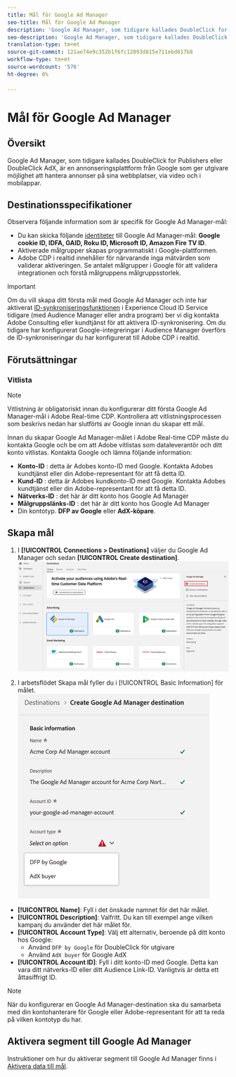 ```yaml
---
title: Mål för Google Ad Manager
seo-title: Mål för Google Ad Manager
description: 'Google Ad Manager, som tidigare kallades DoubleClick for Publishers eller DoubleClick AdX, är en annonseringsplattform från Google som ger utgivare möjlighet att hantera annonser på sina webbplatser, via video och i mobilappar. '
seo-description: 'Google Ad Manager, som tidigare kallades DoubleClick for Publishers eller DoubleClick AdX, är en annonseringsplattform från Google som ger utgivare möjlighet att hantera annonser på sina webbplatser, via video och i mobilappar. '
translation-type: tm+mt
source-git-commit: 121ae74e9c352b1f6fc12093d815e711ebd817b8
workflow-type: tm+mt
source-wordcount: '576'
ht-degree: 0%

---
```



# Mål för Google Ad Manager

## Översikt

Google Ad Manager, som tidigare kallades DoubleClick for Publishers eller DoubleClick AdX, är en annonseringsplattform från Google som ger utgivare möjlighet att hantera annonser på sina webbplatser, via video och i mobilappar.

## Destinationsspecifikationer

Observera följande information som är specifik för Google Ad Manager-mål:

* Du kan skicka följande [identiteter](../../identity-service/namespaces.md) till Google Ad Manager-mål: **Google cookie ID, IDFA, GAID, Roku ID, Microsoft ID, Amazon Fire TV ID**.
* Aktiverade målgrupper skapas programmatiskt i Google-plattformen.
* Adobe CDP i realtid innehåller för närvarande inga mätvärden som validerar aktiveringen. Se antalet målgrupper i Google för att validera integrationen och förstå målgruppens målgruppsstorlek.

>[!IMPORTANT]
>
>Om du vill skapa ditt första mål med Google Ad Manager och inte har aktiverat [ID-synkroniseringsfunktionen](https://docs.adobe.com/content/help/en/id-service/using/id-service-api/methods/idsync.html) i Experience Cloud ID Service tidigare (med Audience Manager eller andra program) ber vi dig kontakta Adobe Consulting eller kundtjänst för att aktivera ID-synkronisering. Om du tidigare har konfigurerat Google-integreringar i Audience Manager överförs de ID-synkroniseringar du har konfigurerat till Adobe CDP i realtid.

## Förutsättningar

### Vitlista

>[!NOTE]
>
>Vitlistning är obligatoriskt innan du konfigurerar ditt första Google Ad Manager-mål i Adobe Real-time CDP. Kontrollera att vitlistningsprocessen som beskrivs nedan har slutförts av Google innan du skapar ett mål.

Innan du skapar Google Ad Manager-målet i Adobe Real-time CDP måste du kontakta Google och be om att Adobe vitlistas som dataleverantör och ditt konto vitlistas. Kontakta Google och lämna följande information:

* **Konto-ID** : detta är Adobes konto-ID med Google. Kontakta Adobes kundtjänst eller din Adobe-representant för att få detta ID.
* **Kund-ID** : detta är Adobes kundkonto-ID med Google. Kontakta Adobes kundtjänst eller din Adobe-representant för att få detta ID.
* **Nätverks-ID** : det här är ditt konto hos Google Ad Manager
* **Målgruppslänks-ID** : det här är ditt konto hos Google Ad Manager
* Din kontotyp. **DFP av Google** eller **AdX-köpare**.

## Skapa mål

1. I **[!UICONTROL Connections > Destinations]** väljer du Google Ad Manager och sedan **[!UICONTROL Create destination]**.
   ![Anslut Google Ad Manager-mål](/help/rtcdp/destinations/assets/google-1-destination.png)

2. I arbetsflödet Skapa mål fyller du i [!UICONTROL Basic Information] för målet. <br>
   ![Grundläggande information Google Ad Manager](/help/rtcdp/destinations/assets/google-1-basic-information.png)
* **[!UICONTROL Name]**: Fyll i det önskade namnet för det här målet.
* **[!UICONTROL Description]**: Valfritt. Du kan till exempel ange vilken kampanj du använder det här målet för.
* **[!UICONTROL Account Type]**: Välj ett alternativ, beroende på ditt konto hos Google:
   * Använd `DFP by Google` för DoubleClick för utgivare
   * Använd `AdX buyer` för Google AdX
* **[!UICONTROL Account ID]**: Fyll i ditt konto-ID med Google. Detta kan vara ditt nätverks-ID eller ditt Audience Link-ID. Vanligtvis är detta ett åttasiffrigt ID.

>[!NOTE]
>
>När du konfigurerar en Google Ad Manager-destination ska du samarbeta med din kontohanterare för Google eller Adobe-representant för att ta reda på vilken kontotyp du har.

## Aktivera segment till Google Ad Manager

Instruktioner om hur du aktiverar segment till Google Ad Manager finns i [Aktivera data till mål](/help/rtcdp/destinations/activate-destinations.md).